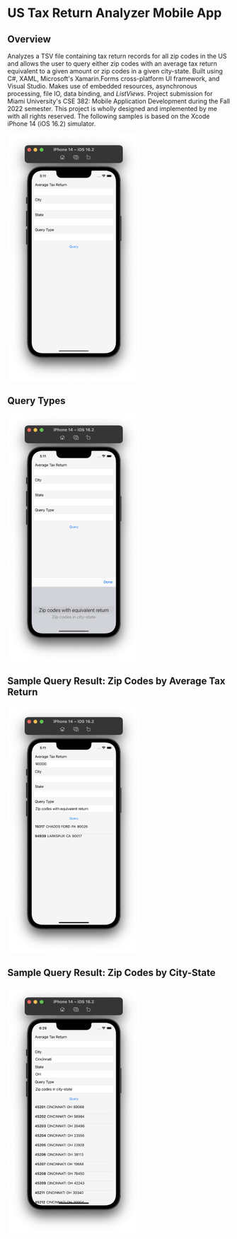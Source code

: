 <h1>US Tax Return Analyzer Mobile App</h1>

<h2>Overview</h2>
<p>Analyzes a TSV file containing tax return records for all zip codes in the US and allows the user to query either zip codes with an average tax return equivalent to a given amount or zip codes in a given city-state. Built using C#, XAML, Microsoft's Xamarin.Forms cross-platform UI framework, and Visual Studio. Makes use of embedded resources, asynchronous processing, file IO, data binding, and <i>ListViews</i>. Project submission for Miami University's CSE 382: Mobile Application Development during the Fall 2022 semester. This project is wholly designed and implemented by me with all rights reserved. The following samples is based on the Xcode iPhone 14 (iOS 16.2) simulator.</p>

<img width="300" src="https://github.com/karimsammouri/MU-CSE-382/blob/main/Project02%20-%20US%20Tax%20Information/Screenshots/MainPage.png">

<h2>Query Types</h2>
<img width="300" src="https://github.com/karimsammouri/MU-CSE-382/blob/main/Project02%20-%20US%20Tax%20Information/Screenshots/QueryTypes.png">

<h2>Sample Query Result: Zip Codes by Average Tax Return</h2>
<img width="300" src="https://github.com/karimsammouri/MU-CSE-382/blob/main/Project02%20-%20US%20Tax%20Information/Screenshots/Query1Result.png">

<h2>Sample Query Result: Zip Codes by City-State</h2>
<img width="300" src="https://github.com/karimsammouri/MU-CSE-382/blob/main/Project02%20-%20US%20Tax%20Information/Screenshots/Query2Result.png">
